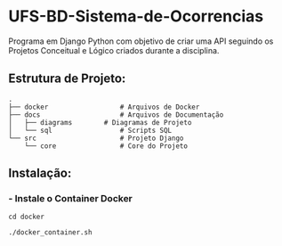 # UFS-BD-Sistema-de-Ocorrencias
Programa em Django Python com objetivo de criar uma API seguindo os Projetos Conceitual e Lógico criados durante a disciplina.


## Estrutura de Projeto:
    .
    ├── docker                  # Arquivos de Docker
    ├── docs                    # Arquivos de Documentação
    │   ├── diagrams        # Diagramas de Projeto
    │   └── sql                 # Scripts SQL 
    └── src                     # Projeto Django 
        └── core                # Core do Projeto

## Instalação:

### - Instale o Container Docker

    cd docker
    
    ./docker_container.sh
